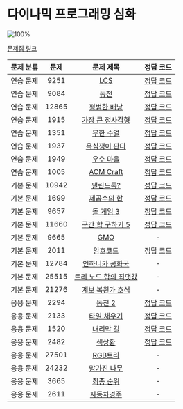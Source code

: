 # 다이나믹 프로그래밍 심화

![100%](https://progress-bar.xyz/0/?scale=25&title=progress&width=500&color=babaca&suffix=/25)

[문제집 링크](https://www.acmicpc.net/workbook/view/23049)

| 문제 분류 | 문제 | 문제 제목 | 정답 코드 |
| :--: | :--: | :--: | :--: |
| 연습 문제 | 9251 | [LCS](https://www.acmicpc.net/problem/9251) | [정답 코드](../Appendix%20E/solutions/9251.cpp) |
| 연습 문제 | 9084 | [동전](https://www.acmicpc.net/problem/9084) | [정답 코드](../Appendix%20E/solutions/9084.cpp) |
| 연습 문제 | 12865 | [평범한 배낭](https://www.acmicpc.net/problem/12865) | [정답 코드](../Appendix%20E/solutions/12865.cpp) |
| 연습 문제 | 1915 | [가장 큰 정사각형](https://www.acmicpc.net/problem/1915) | [정답 코드](../Appendix%20E/solutions/1915.cpp) |
| 연습 문제 | 1351 | [무한 수열](https://www.acmicpc.net/problem/1351) | [정답 코드](../Appendix%20E/solutions/1351.cpp) |
| 연습 문제 | 1937 | [욕심쟁이 판다](https://www.acmicpc.net/problem/1937) | [정답 코드](../Appendix%20E/solutions/1937.cpp) |
| 연습 문제 | 1949 | [우수 마을](https://www.acmicpc.net/problem/1949) | [정답 코드](../Appendix%20E/solutions/1949.cpp) |
| 연습 문제 | 1005 | [ACM Craft](https://www.acmicpc.net/problem/1005) | [정답 코드](../Appendix%20E/solutions/1005.cpp) |
| 기본 문제 | 10942 | [팰린드롬?](https://www.acmicpc.net/problem/10942) | [정답 코드](../Appendix%20E/solutions/10942.cpp) |
| 기본 문제 | 1699 | [제곱수의 합](https://www.acmicpc.net/problem/1699) | [정답 코드](../Appendix%20E/solutions/1699.cpp) |
| 기본 문제 | 9657 | [돌 게임 3](https://www.acmicpc.net/problem/9657) | [정답 코드](../Appendix%20E/solutions/9657.cpp) |
| 기본 문제 | 11660 | [구간 합 구하기 5](https://www.acmicpc.net/problem/11660) | [정답 코드](../Appendix%20E/solutions/11660.cpp) |
| 기본 문제 | 9665 | [GMO](https://www.acmicpc.net/problem/9665) | - |
| 기본 문제 | 2011 | [암호코드](https://www.acmicpc.net/problem/2011) | [정답 코드](../Appendix%20E/solutions/2011.cpp) |
| 기본 문제 | 12784 | [인하니카 공화국](https://www.acmicpc.net/problem/12784) | - |
| 기본 문제 | 25515 | [트리 노드 합의 최댓값](https://www.acmicpc.net/problem/25515) | - |
| 기본 문제 | 21276 | [계보 복원가 호석](https://www.acmicpc.net/problem/21276) | - |
| 응용 문제 | 2294 | [동전 2](https://www.acmicpc.net/problem/2294) | [정답 코드](../Appendix%20E/solutions/2294.cpp) |
| 응용 문제 | 2133 | [타일 채우기](https://www.acmicpc.net/problem/2133) | [정답 코드](../Appendix%20E/solutions/2133.cpp) |
| 응용 문제 | 1520 | [내리막 길](https://www.acmicpc.net/problem/1520) | [정답 코드](../Appendix%20E/solutions/1520.cpp) |
| 응용 문제 | 2482 | [색상환](https://www.acmicpc.net/problem/2482) | [정답 코드](../Appendix%20E/solutions/2482.cpp) |
| 응용 문제 | 27501 | [RGB트리](https://www.acmicpc.net/problem/27501) | - |
| 응용 문제 | 24232 | [망가진 나무](https://www.acmicpc.net/problem/24232) | - |
| 응용 문제 | 3665 | [최종 순위](https://www.acmicpc.net/problem/3665) | - |
| 응용 문제 | 2611 | [자동차경주](https://www.acmicpc.net/problem/2611) | - |
